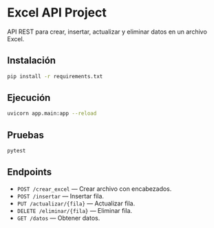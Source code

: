 # Excel API Project

API REST para crear, insertar, actualizar y eliminar datos en un archivo Excel.

## Instalación

```bash
pip install -r requirements.txt
```

## Ejecución

```bash
uvicorn app.main:app --reload
```

## Pruebas

```bash
pytest
```

## Endpoints

- `POST /crear_excel` — Crear archivo con encabezados.
- `POST /insertar` — Insertar fila.
- `PUT /actualizar/{fila}` — Actualizar fila.
- `DELETE /eliminar/{fila}` — Eliminar fila.
- `GET /datos` — Obtener datos.